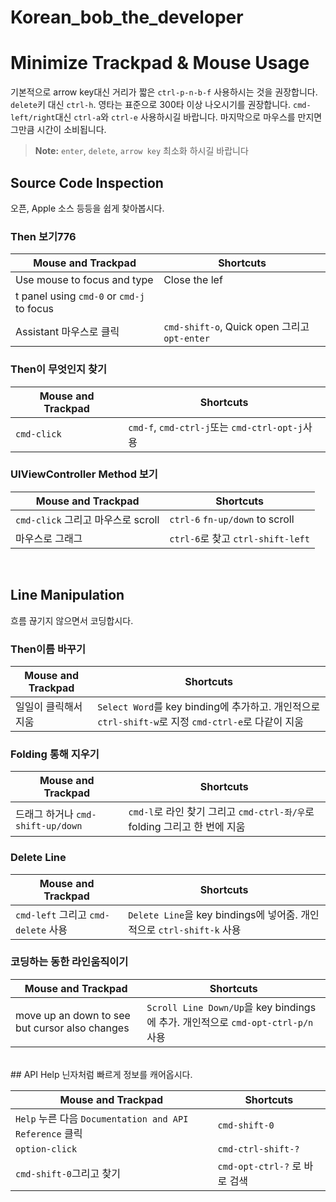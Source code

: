 # Korean_bob_the_developer

# Minimize Trackpad & Mouse Usage
기본적으로 arrow key대신 거리가 짧은 `ctrl-p-n-b-f` 사용하시는 것을 권장합니다. `delete`키 대신 `ctrl-h`. 영타는 표준으로 300타 이상 나오시기를 권장합니다. `cmd-left/right`대신 `ctrl-a`와 `ctrl-e` 사용하시길 바랍니다. 마지막으로 마우스를 만지면 그만큼 시간이 소비됩니다.

> **Note:** `enter`, `delete`, `arrow key` 최소화 하시길 바랍니다

## Source Code Inspection
오픈, Apple 소스 등등을  쉽게 찾아봅시다.

### Then 보기776
| Mouse and Trackpad | Shortcuts |
| --- | --- |
| Use mouse to focus and type | Close the lef
t panel using `cmd-0` or `cmd-j` to focus |
| Assistant 마우스로 클릭 | `cmd-shift-o`, Quick open 그리고 `opt-enter` |

### Then이 무엇인지 찾기
| Mouse and Trackpad | Shortcuts |
| --- | --- |
| `cmd-click` | `cmd-f`, `cmd-ctrl-j`또는  `cmd-ctrl-opt-j`사용 |

### UIViewController Method 보기
| Mouse and Trackpad | Shortcuts |
| --- | --- |
| `cmd-click` 그리고 마우스로 scroll | `ctrl-6` `fn-up/down` to scroll |
| 마우스로 그래그 | `ctrl-6`로 찾고 `ctrl-shift-left` |  

<br>

## Line Manipulation
흐름 끊기지 않으면서 코딩합시다.

### Then이름 바꾸기
| Mouse and Trackpad | Shortcuts |
| --- | --- |
| 일일이 클릭해서 지움 | `Select Word`를 key binding에 추가하고. 개인적으로 `ctrl-shift-w`로 지정 `cmd-ctrl-e`로 다같이 지움  |

### Folding 통해 지우기
| Mouse and Trackpad | Shortcuts |
| --- | --- |
| 드래그 하거나 `cmd-shift-up/down` | `cmd-l`로 라인 찾기 그리고 `cmd-ctrl-좌/우`로 folding 그리고 한 번에 지움 |

### Delete Line
| Mouse and Trackpad | Shortcuts |
| --- | --- |
| `cmd-left` 그리고 `cmd-delete` 사용 | `Delete Line`을 key bindings에 넣어줌. 개인적으로  `ctrl-shift-k` 사용 |


### 코딩하는 동한 라인움직이기
| Mouse and Trackpad | Shortcuts |
| --- | --- |
| move up an down to see but cursor also changes | `Scroll Line Down/Up`을  key bindings 에 추가. 개인적으로 `cmd-opt-ctrl-p/n`사용 |  

<br>
## API Help
닌자처럼 빠르게 정보를 캐어옵시다.

| Mouse and Trackpad | Shortcuts |
| --- | --- |
| `Help` 누른 다음 `Documentation and API Reference`  클릭  | `cmd-shift-0` |
| `option-click` | `cmd-ctrl-shift-?` |
| `cmd-shift-0`그리고 찾기 | `cmd-opt-ctrl-?` 로 바로 검색 |


